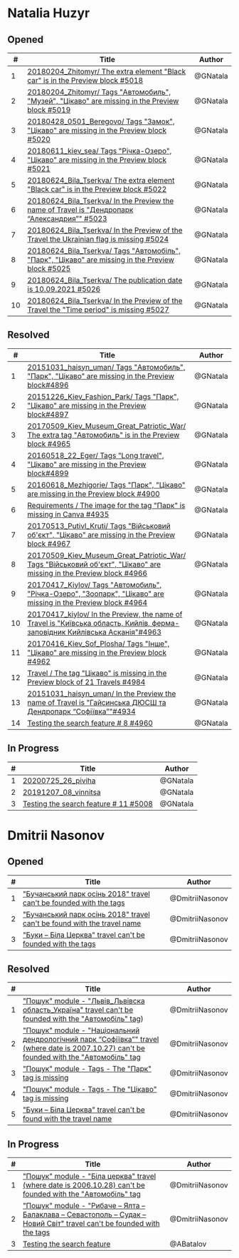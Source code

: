# Natalia Huzyr

## Opened

| #   | Title | Author
| --- | ---   | ----
| 1   | [20180204_Zhitomyr/ The extra element "Black car" is in the Preview block #5018](https://github.com/scholokov/long-travel-2/issues/5018)   | @GNatala
| 2   | [20180204_Zhitomyr/ Tags "Автомобиль", "Музей", "Цікаво" are missing in the Preview block #5019](https://github.com/scholokov/long-travel-2/issues/5018)   | @GNatala
| 3   | [20180428_0501_Beregovo/ Tags "Замок", "Цікаво" are missing in the Preview block #5020](https://github.com/scholokov/long-travel-2/issues/5020)   | @GNatala
| 4   | [20180611_kiev_sea/ Tags "Річка-Озеро", "Цікаво" are missing in the Preview block #5021](https://github.com/scholokov/long-travel-2/issues/5021)   | @GNatala
| 5   | [20180624_Bila_Tserkva/ The extra element "Black car" is in the Preview block #5022](https://github.com/scholokov/long-travel-2/issues/5022)   | @GNatala
| 6   | [20180624_Bila_Tserkva/ In the Preview the name of Travel is "Дендропарк “Александрия”" #5023](https://github.com/scholokov/long-travel-2/issues/5023)   | @GNatala
| 7   | [20180624_Bila_Tserkva/ In the Preview of the Travel the Ukrainian flag is missing #5024](https://github.com/scholokov/long-travel-2/issues/5024)   | @GNatala
| 8   | [20180624_Bila_Tserkva/ Tags "Автомобіль", "Парк", "Цікаво" are missing in the Preview block #5025](https://github.com/scholokov/long-travel-2/issues/5025)   | @GNatala
| 9   | [20180624_Bila_Tserkva/ The publication date is 10.09.2021 #5026](https://github.com/scholokov/long-travel-2/issues/5026)   | @GNatala
| 10   | [20180624_Bila_Tserkva/ In the Preview of the Travel the "Time period" is missing #5027](https://github.com/scholokov/long-travel-2/issues/5027)   | @GNatala





## Resolved
| #   | Title | Author
| --- | ---   | ----
| 1   | [20151031_haisyn_uman/ Tags "Автомобиль", "Парк", "Цікаво" are missing in the Preview block#4896](https://github.com/scholokov/long-travel-2/issues/4896)   | @GNatala 
| 2   | [20151226_Kiev_Fashion_Park/ Tags "Парк", "Цікаво" are missing in the Preview block#4897](https://github.com/scholokov/long-travel-2/issues/4897)   | @GNatala
| 3   | [20170509_Kiev_Museum_Great_Patriotic_War/ The extra tag "Автомобиль" is in the Preview block #4965](https://github.com/scholokov/long-travel-2/issues/4965)   | @GNatala
| 4   | [20160518_22_Eger/ Tags "Long travel", "Цікаво" are missing in the Preview block#4899](https://github.com/scholokov/long-travel-2/issues/4899)   | @GNatala
| 5  | [20160618_Mezhigorie/ Tags "Парк", "Цікаво" are missing in the Preview block #4900](https://github.com/scholokov/long-travel-2/issues/4900)   | @GNatala
| 6  | [Requirements / The image for the tag "Парк" is missing in Canva #4935](https://github.com/scholokov/long-travel-2/issues/4935)   | @GNatala
| 7   | [20170513_Putivl_Kruti/ Tags "Військовий об'єкт", "Цікаво" are missing in the Preview block #4967](https://github.com/scholokov/long-travel-2/issues/4967)   | @GNatala
| 8   | [20170509_Kiev_Museum_Great_Patriotic_War/ Tags "Військовий об'єкт", "Цікаво" are missing in the Preview block #4966](https://github.com/scholokov/long-travel-2/issues/4966)   | @GNatala
| 9   | [20170417_Kiylov/ Tags "Автомобиль", "Річка-Озеро", "Зоопарк", "Цікаво" are missing in the Preview block #4964](https://github.com/scholokov/long-travel-2/issues/4964)   | @GNatala
| 10   | [20170417_kiylov/ In the Preview, the name of Travel is "Київська область, Кийлів, ферма-заповідник Кийлівська Асканія"#4963](https://github.com/scholokov/long-travel-2/issues/4963)   | @GNatala
| 11  | [20170416_Kiev_Sof_Plosha/ Tags "Інше", "Цікаво" are missing in the Preview block #4962](https://github.com/scholokov/long-travel-2/issues/4962)   | @GNatala
| 12  | [Travel / The tag "Цікаво" is missing in the Preview block of 21 Travels #4984](https://github.com/scholokov/long-travel-2/issues/4984)   | @GNatala
| 13  | [20151031_haisyn_uman/ In the Preview the name of Travel is "Гайсинська ДЮСШ та Дендропарк “Софіївка”"#4934](https://github.com/scholokov/long-travel-2/issues/4934)   | @GNatala
| 14  | [Testing the search feature # 8 #4960](https://github.com/scholokov/long-travel-2/issues/4960)   | @GNatala




## In Progress
| #   | Title | Author
| --- | ---   | ----
| 1   | [20200725_26_piviha ](https://github.com/scholokov/long-travel-2/issues/4087)   | @GNatala
| 2   | [20191207_08_vinnitsa ](https://github.com/scholokov/long-travel-2/issues/4080)   | @GNatala
| 3   | [Testing the search feature # 11 #5008](https://github.com/scholokov/long-travel-2/issues/5008)   | @GNatala



# Dmitrii Nasonov

## Opened

| #   | Title | Author
| --- | ---   | ----
| 1   | ["Бучанський парк осінь 2018" travel can't be founded with the tags](https://github.com/scholokov/long-travel-2/issues/5029)   | @DmitriiNasonov
| 2   | ["Бучанський парк осінь 2018" travel can't be found with the travel name](https://github.com/scholokov/long-travel-2/issues/5031)   | @DmitriiNasonov
| 3   | ["Буки – Біла Церква" travel can't be founded with the tags](https://github.com/scholokov/long-travel-2/issues/5035)   | @DmitriiNasonov




## Resolved
| #   | Title | Author
| --- | ---   | ----
| 1   | ["Пошук" module - "Львів_Львівска область_Україна" travel can't be founded with the "Автомобіль" tag](https://github.com/scholokov/long-travel-2/issues/4904))   | @DmitriiNasonov
| 2   | ["Пошук" module - "Національний дендрологічний парк “Софіївка”" travel (where date is 2007.10.27) can't be founded with the "Автомобіль" tag](https://github.com/scholokov/long-travel-2/issues/4908)   | @DmitriiNasonov
| 3   | ["Пошук" module - Tags - The "Парк" tag is missing](https://github.com/scholokov/long-travel-2/issues/4909)   | @DmitriiNasonov
| 4   | ["Пошук" module - Tags - The "Цікаво" tag is missing](https://github.com/scholokov/long-travel-2/issues/4910)   | @DmitriiNasonov
| 5   | ["Буки – Біла Церква" travel can't be found with the travel name](https://github.com/scholokov/long-travel-2/issues/5034)   | @DmitriiNasonov



## In Progress
| #   | Title | Author
| --- | ---   | ----
| 1   | ["Пошук" module - "Біла церква" travel (where date is 2006.10.28) can't be founded with the "Автомобіль" tag](https://github.com/scholokov/long-travel-2/issues/4902)   | @DmitriiNasonov
| 2   | ["Пошук" module - "Рибаче – Ялта – Балаклава – Севастополь – Судак – Новий Світ" travel can't be founded with the tags](https://github.com/scholokov/long-travel-2/issues/4907)   | @DmitriiNasonov
| 3   | [Testing the search feature](https://github.com/scholokov/long-travel-2/issues/5011)   | @ABatalov
